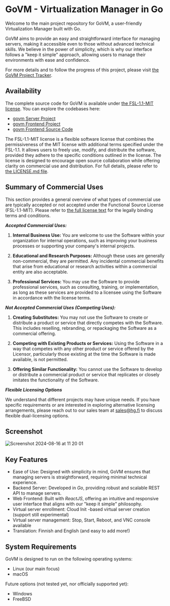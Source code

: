 # GoVM - Virtualization Manager in Go

Welcome to the main project repository for GoVM, a user-friendly Virtualization Manager built with Go.

GoVM aims to provide an easy and straightforward interface for managing servers, making it accessible even to those without advanced technical skills. We believe in the power of simplicity, which is why our interface follows a "keep it simple" approach, allowing users to manage their environments with ease and confidence.

For more details and to follow the progress of this project, please visit [the GoVM Project Tracker](https://github.com/hyperifyio/project-govm/issues/1).

## Availability

The complete source code for GoVM is available under [the FSL-1.1-MIT license](./LICENSE.md). You can explore the codebases here:

* [govm Server Project](https://github.com/hyperifyio/govm)
* [govm Frontend Project](https://github.com/hyperifyio/frontend-govm)
* [govm Frontend Source Code](https://github.com/hyperifyio/io.hyperify.govm)

The FSL-1.1-MIT license is a flexible software license that combines the permissiveness of the MIT license with additional terms specified under the FSL-1.1. It allows users to freely use, modify, and distribute the software, provided they adhere to the specific conditions outlined in the license. The license is designed to encourage open source collaboration while offering clarity on commercial use and distribution. For full details, please refer to [the LICENSE.md file](./LICENSE.md).

## Summary of Commercial Uses

This section provides a general overview of what types of commercial use are typically accepted or not accepted under the Functional Source License (FSL-1.1-MIT). Please refer to [the full license text](./LICENSE.md) for the legally binding terms and conditions.

***Accepted Commercial Uses:***

1. **Internal Business Use:** You are welcome to use the Software within your organization for internal operations, such as improving your business processes or supporting your company's 
   internal projects.

2. **Educational and Research Purposes:** Although these uses are generally non-commercial, they are permitted. Any incidental commercial benefits that arise from educational or research 
   activities within a commercial entity are also acceptable.

3. **Professional Services:** You may use the Software to provide professional services, such as consulting, training, or implementation, as long as these services are provided to a 
   licensee using the Software in accordance with the license terms.

***Not Accepted Commercial Uses (Competing Uses):***

1. **Creating Substitutes:** You may not use the Software to create or distribute a product or service that directly competes with the Software. This includes reselling, rebranding, or 
   repackaging the Software as a commercial offering.

2. **Competing with Existing Products or Services:** Using the Software in a way that competes with any other product or service offered by the Licensor, particularly those existing at the 
   time the Software is made available, is not permitted.

3. **Offering Similar Functionality:** You cannot use the Software to develop or distribute a commercial product or service that replicates or closely imitates the functionality of the 
   Software.

***Flexible Licensing Options***

We understand that different projects may have unique needs. If you have specific requirements or are interested in exploring alternative licensing arrangements, please reach out to our sales team at [sales@hg.fi](mailto:sales@hg.fi) to discuss flexible dual-licensing options.

## Screenshot

![Screenshot 2024-08-16 at 11 20 01](https://github.com/user-attachments/assets/f794818b-5527-4ca9-87ac-799177f3bca1)

## Key Features

* Ease of Use: Designed with simplicity in mind, GoVM ensures that managing servers is straightforward, requiring minimal technical experience.
* Backend Server: Developed in *Go*, providing robust and scalable REST API to manage servers.
* Web Frontend: Built with *ReactJS*, offering an intuitive and responsive user interface that aligns with our "keep it simple" philosophy.
* Virtual server enrollment: Cloud Init -based virtual server creation (support still experimental)
* Virtual server management: Stop, Start, Reboot, and VNC console available
* Translation: Finnish and English (and easy to add more!)

## System Requirements

GoVM is designed to run on the following operating systems:

* Linux (our main focus)
* macOS

Future options (not tested yet, nor officially supported yet):

* Windows
* FreeBSD


